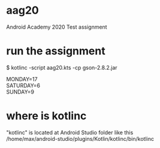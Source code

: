 # aag20
Android Academy 2020 Test assignment

# run the assignment
$ kotlinc -script aag20.kts -cp gson-2.8.2.jar <br>

MONDAY=17 <br>
SATURDAY=6 <br>
SUNDAY=9 <br>

# where is kotlinc
"kotlinc" is located at Android Studio folder like this <br>
/home/max/android-studio/plugins/Kotlin/kotlinc/bin/kotlinc
